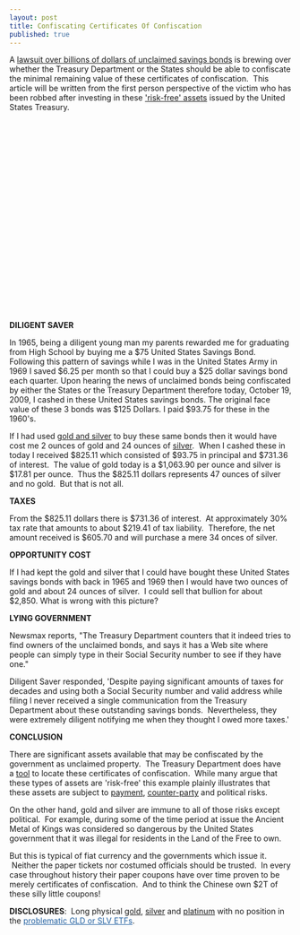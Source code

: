 ```yaml
---
layout: post
title: Confiscating Certificates Of Confiscation
published: true
---
```

<p>A <a id="aptureLink_5nvLS9xBqV" href="http://www.newsmax.com/newsfront/us_unclaimed_bonds/2009/10/18/273673.html?s=al&amp;promo_code=8D4C-1">lawsuit over billions of dollars of unclaimed savings bonds</a> is brewing over whether the Treasury Department or the States should be able to confiscate the minimal remaining value of these certificates of confiscation.  This article will be written from the first person perspective of the victim who has been robbed after investing in these <a id="aptureLink_ONOEAZXFIJ" href="http://www.youtube.com/watch?v=opphgi7tAOs#t=39">'risk-free' assets</a> issued by the United States Treasury.</p>
<p><object classid="clsid:d27cdb6e-ae6d-11cf-96b8-444553540000" width="425" height="344" codebase="http://download.macromedia.com/pub/shockwave/cabs/flash/swflash.cab#version=6,0,40,0"><param name="allowFullScreen" value="true" /><param name="allowscriptaccess" value="always" /><param name="src" value="http://www.youtube.com/v/kRq6NZQvFLM&amp;hl=en&amp;fs=1" /><param name="allowfullscreen" value="true" /><embed type="application/x-shockwave-flash" width="425" height="344" src="http://www.youtube.com/v/kRq6NZQvFLM&amp;hl=en&amp;fs=1" allowscriptaccess="always" allowfullscreen="true"></embed></object></p>
<p><strong>DILIGENT SAVER</strong></p>
<p>In 1965, being a diligent young man my parents rewarded me for graduating from High School by buying me a $75 United States Savings Bond. Following this pattern of savings while I was in the United States Army in 1969 I saved $6.25 per month so that I could buy a $25 dollar savings bond each quarter. Upon hearing the news of unclaimed bonds being confiscated by either the States or the Treasury Department therefore today, October 19, 2009, I cashed in these United States savings bonds. The original face value of these 3 bonds was $125 Dollars. I paid $93.75 for these in the 1960's.</p>
<p>If I had used <a title="how to buy gold" href="http://www.runtogold.com/how-to-buy-gold-or-silver/" target="_blank">gold and silver</a> to buy these same bonds then it would have cost me 2 ounces of gold and 24 ounces of <a title="buy silver" href="http://www.how-to-buy-silver-safely.com/" target="_blank">silver</a>.  When I cashed these in today I received $825.11 which consisted of $93.75 in principal and $731.36 of interest.  The value of gold today is a $1,063.90 per ounce and silver is $17.81 per ounce.  Thus the $825.11 dollars represents 47 ounces of silver and no gold.  But that is not all.</p>
<p><strong>TAXES</strong></p>
<p>From the $825.11 dollars there is $731.36 of interest.  At approximately 30% tax rate that amounts to about $219.41 of tax liability.  Therefore, the net amount received is $605.70 and will purchase a mere 34 onces of silver.</p>
<p><strong>OPPORTUNITY COST</strong></p>
<p>If I had kept the gold and silver that I could have bought these United States savings bonds with back in 1965 and 1969 then I would have two ounces of gold and about 24 ounces of silver.  I could sell that bullion for about $2,850. What is wrong with this picture?</p>
<p><strong>LYING GOVERNMENT</strong></p>
<p>Newsmax reports, "The Treasury Department counters that it indeed tries to find owners of the unclaimed bonds, and says it has a Web site where people can simply type in their Social Security number to see if they have one."</p>
<p>Diligent Saver responded, 'Despite paying significant amounts of taxes for decades and using both a Social Security number and valid address while filing I never received a single communication from the Treasury Department about these outstanding savings bonds.  Nevertheless, they were extremely diligent notifying me when they thought I owed more taxes.'</p>
<p><strong>CONCLUSION</strong></p>
<p>There are significant assets available that may be confiscated by the government as unclaimed property.  The Treasury Department does have a <a id="aptureLink_9rXA2G8S9d" href="http://www.treasurydirect.gov/indiv/tools/tools_treasuryhunt.htm">tool</a> to locate these certificates of confiscation.  While many argue that these types of assets are 'risk-free' this example plainly illustrates that these assets are subject to <a title="payment risk" href="http://www.runtogold.com/2008/06/payment-risk/" target="_blank">payment</a>, <a title="counter-party risk" href="http://www.runtogold.com/2008/06/counter-party-risk/" target="_blank">counter-party</a> and political risks.</p>
<p>On the other hand, gold and silver are immune to all of those risks except political.  For example, during some of the time period at issue the Ancient Metal of Kings was considered so dangerous by the United States government that it was illegal for residents in the Land of the Free to own.</p>
<p>But this is typical of fiat currency and the governments which issue it.  Neither the paper tickets nor costumed officials should be trusted.  In every case throughout history their paper coupons have over time proven to be merely certificates of confiscation.  And to think the Chinese own $2T of these silly little coupons!</p>
<p><strong>DISCLOSURES</strong>:  Long physical <a id="aptureLink_pg3UbDUt1B" title="how to buy gold" href="http://www.how-to-buy-gold-safely.com/" target="_blank">gold</a>, <a title="silver" href="http://www.silver-investor.com" target="_blank">silver</a> and <a title="buy platinum" href="http://www.how-to-buy-platinum-safely.com/" target="_blank">platinum</a> with no position in the <a style="margin: 0px; padding: 0px; color: #2361a1; text-decoration: underline;" title="gld etf" href="http://www.runtogold.com/2008/12/a-problem-with-gld-and-slv-etfs/" target="_blank">problematic GLD or SLV ETFs</a>.</p>
